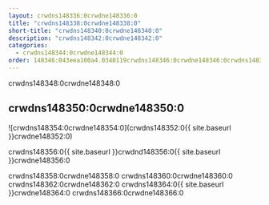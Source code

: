 ```yaml
---
layout: crwdns148336:0crwdne148336:0
title: "crwdns148338:0crwdne148338:0"
short-title: "crwdns148340:0crwdne148340:0"
description: "crwdns148342:0crwdne148342:0"
categories:
  - crwdns148344:0crwdne148344:0
order: 148346:043eea100a4.0340119crwdns148346:0crwdne148346:0crwdns148346:0crwdne148346:0
---
```

crwdns148348:0crwdne148348:0

## crwdns148350:0crwdne148350:0

![crwdns148354:0crwdne148354:0](crwdns148352:0{{ site.baseurl }}crwdne148352:0)

crwdns148356:0{{ site.baseurl }}crwdnd148356:0{{ site.baseurl }}crwdne148356:0

crwdns148358:0crwdne148358:0 crwdns148360:0crwdne148360:0 crwdns148362:0crwdne148362:0 crwdns148364:0{{ site.baseurl }}crwdne148364:0 crwdns148366:0crwdne148366:0